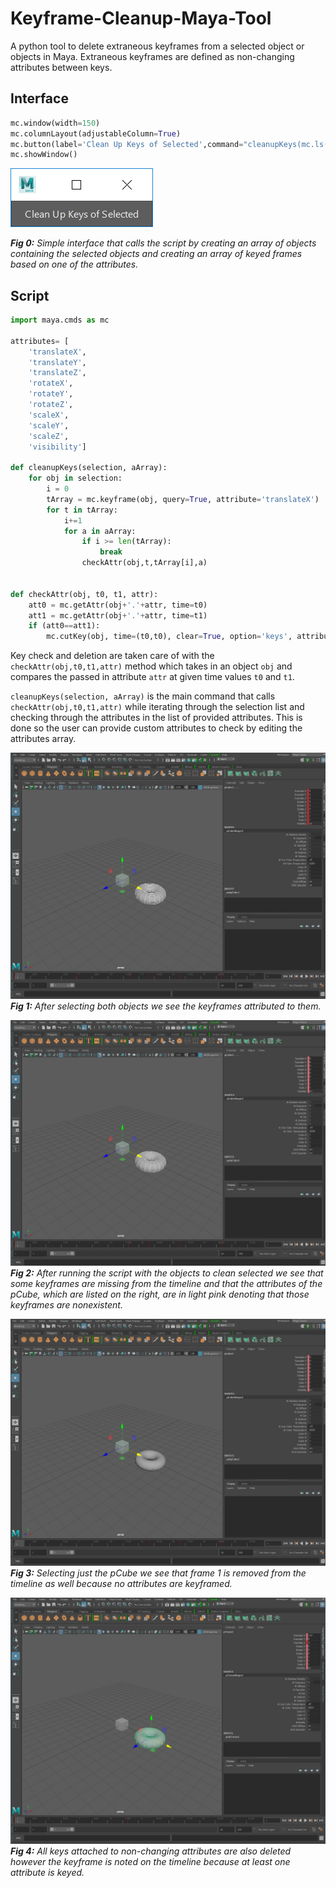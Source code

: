 # Keyframe-Cleanup-Maya-Tool
A python tool to delete extraneous keyframes from a selected object or objects in Maya. Extraneous keyframes are defined as non-changing attributes between keys.

## Interface
``` python
mc.window(width=150)
mc.columnLayout(adjustableColumn=True)
mc.button(label='Clean Up Keys of Selected',command="cleanupKeys(mc.ls(selection=True),mc.keyframe(sel, query=True, attribute='translateX'))")
mc.showWindow()
```
![alt text][ui]

_**Fig 0:** Simple interface that calls the script by creating an array of objects containing the selected objects and creating an array of keyed frames based on one of the attributes._

## Script
```python
import maya.cmds as mc

attributes= [
    'translateX',
    'translateY',
    'translateZ',
    'rotateX',
    'rotateY',
    'rotateZ',
    'scaleX',
    'scaleY',
    'scaleZ',
    'visibility']
    
def cleanupKeys(selection, aArray):
    for obj in selection:
        i = 0
        tArray = mc.keyframe(obj, query=True, attribute='translateX')
        for t in tArray:
            i+=1
            for a in aArray:
                if i >= len(tArray):
                    break
                checkAttr(obj,t,tArray[i],a)
            

def checkAttr(obj, t0, t1, attr):
    att0 = mc.getAttr(obj+'.'+attr, time=t0)
    att1 = mc.getAttr(obj+'.'+attr, time=t1)
    if (att0==att1):
        mc.cutKey(obj, time=(t0,t0), clear=True, option='keys', attribute=attr)
```

Key check and deletion are taken care of with the `checkAttr(obj,t0,t1,attr)` method which takes in an object `obj` and compares the passed in attribute `attr` at given time values `t0` and `t1`.

`cleanupKeys(selection, aArray)` is the main command that calls `checkAttr(obj,t0,t1,attr)` while iterating through the selection list and checking through the attributes in the list of provided attributes. This is done so the user can provide custom attributes to check by editing the attributes array.

![alt text][fig1]
_**Fig 1:** After selecting both objects we see the keyframes attributed to them._

![alt text][fig2]
_**Fig 2:** After running the script with the objects to clean selected we see that some keyframes are missing from the timeline and that the attributes of the pCube, which are listed on the right, are in light pink denoting that those keyframes are nonexistent._

![alt text][fig3]
_**Fig 3:** Selecting just the pCube we see that frame 1 is removed from the timeline as well because no attributes are keyframed._

![alt text][fig4]
_**Fig 4:** All keys attached to non-changing attributes are also deleted however the keyframe is noted on the timeline because at least one attribute is keyed._

[ui]: https://github.com/anthonyescobar/Keyframe-Cleanup-Maya-Tool/blob/master/DocPics/UI.PNG "interface to run script"
[fig1]: https://github.com/anthonyescobar/Keyframe-Cleanup-Maya-Tool/blob/master/DocPics/Maya2.PNG "Figure 1"
[fig2]: https://github.com/anthonyescobar/Keyframe-Cleanup-Maya-Tool/blob/master/DocPics/Maya3.PNG "Figure 2"
[fig3]: https://github.com/anthonyescobar/Keyframe-Cleanup-Maya-Tool/blob/master/DocPics/Maya4.PNG "Figure 3"
[fig4]: https://github.com/anthonyescobar/Keyframe-Cleanup-Maya-Tool/blob/master/DocPics/Maya5.PNG "Figure 4"
